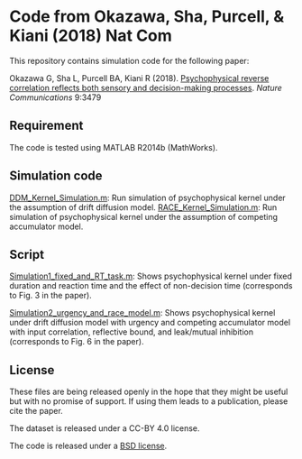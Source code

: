 # Code from Okazawa, Sha, Purcell, & Kiani (2018) Nat Com

This repository contains simulation code for the following paper:

Okazawa G, Sha L, Purcell BA, Kiani R (2018). [Psychophysical reverse correlation reflects both sensory and decision-making processes](https://www.nature.com/articles/s41467-018-05797-y). *Nature Communications* 9:3479

## Requirement

The code is tested using MATLAB R2014b (MathWorks).

## Simulation code

[DDM_Kernel_Simulation.m](./DDM_Kernel_Simulation.m): Run simulation of psychophysical kernel under the assumption of drift diffusion model.
[RACE_Kernel_Simulation.m](./RACE_Kernel_Simulation.m): Run simulation of psychophysical kernel under the assumption of competing accumulator model.

## Script

[Simulation1_fixed_and_RT_task.m](./Simulation1_fixed_and_RT_task.m): Shows psychophysical kernel under fixed duration and reaction time and the effect of non-decision time (corresponds to Fig. 3 in the paper).

[Simulation2_urgency_and_race_model.m](./Simulation2_urgency_and_race_model.m): Shows psychophysical kernel under drift diffusion model with urgency and competing accumulator model with input correlation, reflective bound, and leak/mutual inhibition (corresponds to Fig. 6 in the paper).

## License

These files are being released openly in the hope that they might be useful but with no promise of support. If using them leads to a publication, please cite the paper.

The dataset is released under a CC-BY 4.0 license.

The code is released under a [BSD license](./LICENSE.md).
